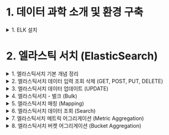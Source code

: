 
# 1. 데이터 과학 소개 및 환경 구축 

<details> <summary> 1. ELK 설치</summary>

## 1. ELK 설치

### 설치
```
brew install elastic/tap/kibana-full
brew install elastic/tap/elasticsearch-full
brew install elastic/tap/filebeat-full
brew install elastic/tap/logstash-full
```

### 서비스 실행
```
brew services start elastic/tap/kibana-full
brew services start elastic/tap/elasticsearch-full
brew services start elastic/tap/filebeat-full
brew services start elastic/tap/logstash-full
```

### ElasticSearch 실행 확인
- localhost:9200 접속


</details>

# 2. 엘라스틱 서치 (ElasticSearch)

<details> <summary> 1. 엘라스틱서치 기본 개념 정리 </summary>

## 1. 엘라스틱서치 기본 개념 정리

![image](https://user-images.githubusercontent.com/28394879/142723353-96101d05-1892-4c90-bb43-22ef28343a5b.png)

- 왼쪽 데이터 형태로 들어왔을 때 엘라스틱 서치는 오른쪽 테이블 형태로 저장을 한다. 

### elastic search vs relational DB

![image](https://user-images.githubusercontent.com/28394879/142723405-0155e63a-e55a-44fc-ac53-b98643e9c6e2.png)

- 구글링을 할때 Text단위로 검색하는 것을 가정했을때 Elastic search를 사용했을 경우 훨씬 빠르게 데이터를 가져올 수 있다. 

### elastic search data structure 

![image](https://user-images.githubusercontent.com/28394879/142723499-fd98d73e-79f5-4796-b762-d4635af2481e.png)

- index 안에 type을 갖는다.
- type안에 여러개의 document를 갖는다.
- document들은 같은 property를 갖고 있는다. 

### elastic search vs relational DB 용어 차이
![image](https://user-images.githubusercontent.com/28394879/142723564-1c4b324b-dee6-48aa-9370-3f4fd14cbbd2.png)

![image](https://user-images.githubusercontent.com/28394879/142723595-7490990d-7de9-4a85-9c40-a1be17a5e750.png)
- Elastic Search는 REST API를 사용한다. 

![image](https://user-images.githubusercontent.com/28394879/142723609-be8f9292-c04c-4b0a-b7a7-41cebd693b77.png)

</details>

<details> <summary> 2. 엘라스틱서치 데이터 입력 조회 삭제 (GET, POST, PUT, DELETE) </summary>

## 2. 엘라스틱서치 데이터 입력 조회 삭제 (GET, POST, PUT, DELETE)

1. classes index가 있는지 조회 (아직은 생성안해서 조회 안되는게 맞음)
`curl -XGET http://localhost:9200/classes` 
2. 조회할 때 이쁘게 보기 
`curl -XGET http://localhost:9200/classes?pretty`  
3. index가 없다는 것을 확인했으니, 인덱스 생성 해보자.
`curl -XPUT http://localhost:9200/classes`
4. 생성된것을 조회
`curl -XGET http://localhost:9200/classes?pretty`    
```
{
  "classes" : {
    "aliases" : { },
    "mappings" : { },
    "settings" : {
      "index" : {
        "routing" : {
          "allocation" : {
            "include" : {
              "_tier_preference" : "data_content"
            }
          }
        },
        "number_of_shards" : "1",
        "provided_name" : "classes",
        "creation_date" : "1637410676372",
        "number_of_replicas" : "1",
        "uuid" : "sTOr1fWFTIe0JKaThOQ4LQ",
        "version" : {
          "created" : "7150299"
        }
      }
    }
  }
}
```
5. 생성한 index 지우기 
`curl -XDELETE http://localhost:9200/classes`
6. document 생성하기
```
curl -XPOST http://localhost:9200/classes/class/1/ -H 'Content-Type: application/json'  -d '
{"title":"Algorithm", "professor":"John"}'
```
index가 생성된 상태에서 해도 되고, 생성안된 상태에서 해도 된다.  
index를 생성 안된상태에서 하면, 알아서 index 생성까지 해준다.

7. 생성된것을 조회 
`curl -XGET http://localhost:9200/classes?pretty`    
**결과**  
```
{
  "classes" : {
    "aliases" : { },
    "mappings" : {
      "properties" : {
        "professor" : {
          "type" : "text",
          "fields" : {
            "keyword" : {
              "type" : "keyword",
              "ignore_above" : 256
            }
          }
        },
        "title" : {
          "type" : "text",
          "fields" : {
            "keyword" : {
              "type" : "keyword",
              "ignore_above" : 256
            }
          }
        }
      }
    },
    "settings" : {
      "index" : {
        "routing" : {
          "allocation" : {
            "include" : {
              "_tier_preference" : "data_content"
            }
          }
        },
        "number_of_shards" : "1",
        "provided_name" : "classes",
        "creation_date" : "1637411566405",
        "number_of_replicas" : "1",
        "uuid" : "HCTipXo6Stqya6SKmAXlsw",
        "version" : {
          "created" : "7150299"
        }
      }
    }
  }
}
``` 

8. json파일로 document 생성 
`curl -XPOST http://localhost:9200/classes/class/1/ -H 'Content-Type: application/json' -d @oneclass.json` 




</details>

<details> <summary> 3. 엘라스틱서치 데이터 업데이트 (UPDATE) </summary>

## 3. 엘라스틱서치 데이터 업데이트 (UPDATE)

1. 업데이트할 데이터를 위해서 document 생성
```
curl -XPOST http://localhost:9200/classes/class/1/ -H 'Content-Type: application/json' -d '{"title": "Algorithm", "professor": "John"}'
``` 

2. 1학점이라는 필드를 추가
```
curl -XPOST http://localhost:9200/classes/class/1/_update -H 'Content-Type: application/json' -d '{"doc" : {"unit" : 1}}'
``` 

3. 추가 된 것 확인
```
curl -XGET http://localhost:9200/classes/class/1?pretty
``` 

4. 학점을 1에서 2로 수정
```
curl -XPOST http://localhost:9200/classes/class/1/_update -H 'Content-Type: application/json' -d '{"doc" : {"unit" : 2}}'
```

5. 학점에 script로 +5 시키기
```
curl -XPOST http://localhost:9200/classes/class/1/_update -H 'Content-Type: application/json' -d '{"script": "ctx._source.unit += 5"}'
```

</details>

<details> <summary> 4. 엘라스틱서치 - 벌크 (Bulk) </summary>

## 4. 엘라스틱서치 - 벌크 (Bulk)

1. CLASSES.JSON 을 bulk
```
curl -XPOST http://localhost:9200/_bulk --data-binary  @classes.json -H 'Content-Type: application/json'
``` 

2. bulk 확인 
```
curl -XGET http://localhost:9200/classes/class/2?pretty
```

</details>

<details> <summary> 5. 엘라스틱서치 매칭 (Mapping) </summary>

## 5. 엘라스틱서치 매칭 (Mapping)

- 매핑은 데이터베이스의 스키마와 동일하다. 
- 엘라스틱서치는 매핑없이도 insert 할 수 있다. 
- 실제 일할때는 매핑 없이 데이터를 넣는것은 상당히 위험한 일이다. 
  - 매핑이 없다면 날짜를 문자열로 인식할 수 있다. 
  - 매핑이 없다면 숫자를 넣을때도 문자열로 인식할 수 있다. 
  - 그렇다면, 평균을 낼 때도 문자열로 인식되면 잘 안될 수 있다. 
- 데이터를 넣을때에는 매핑을 먼저 추가해야 된다. 


1. 인덱스 생성
```
curl -XPUT 'http://localhost:9200/classes'
``` 
2. 매핑 생성
```
curl -XPUT 'http://localhost:9200/classes/class/_mapping' -H 'Content-Type: application/json' -d @classesRating_mapping.json
``` 
3. CLASSES.JSON 을 bulk
```
curl -XPOST http://localhost:9200/_bulk --data-binary  @classes.json -H 'Content-Type: application/json'
``` 
4. bulk 확인 
```
curl -XGET http://localhost:9200/classes/class/2?pretty
```
- 지금 실습에서는 mapping없이 bulk했을 때와의 차이점은 크게 없는 것 같다. (데이터 형식을 생각보다 알아서 잘 매칭해주는 듯함)
- 하지만, 데이터형식을 언제 다르게 해줄지 모르니, 항상 mapping을 먼저 생성해주는 것이 좋은 것 같다. 

</details>

<details> <summary> 6. 엘라스틱서치 데이터 조회 (Search) </summary>

## 6. 엘라스틱서치 데이터 조회 (Search)

1. 데이터 생성
```
curl -XPOST http://localhost:9200/_bulk --data-binary @simple_basketball.json -H 'Content-Type: application/json'
``` 

2. 데이터 확인
```
curl -XGET http://localhost:9200/basketball/record/_search?pretty
``` 

3. uri옵션으로 데이터 확인
```
curl -XGET http://localhost:9200/basketball/record/_search?q=points:30&pretty
```  

4. REQUEST BODY 로 데이터 확인 
```
curl -XGET http://localhost:9200/basketball/record/_search?pretty -H 'Content-Type: application/json' -d '
{ 
  "query": {
    "term" : {"points": 30}
  }
}'
``` 

</details>

<details> <summary> 7. 엘라스틱서치 메트릭 어그리게이션 (Metric Aggregation) </summary>

</details>

<details> <summary> 8. 엘라스틱서치 버켓 어그리게이션 (Bucket Aggregation) </summary>

</details>